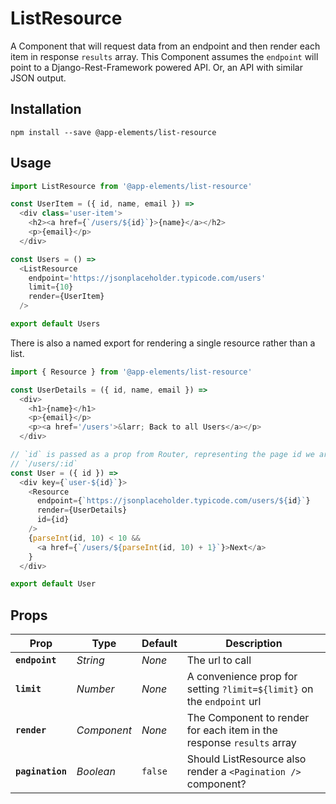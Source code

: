 # ListResource

A Component that will request data from an endpoint and then render each item in response `results` array. This Component assumes the `endpoint` will point to a Django-Rest-Framework powered API. Or, an API with similar JSON output.

## Installation

`npm install --save @app-elements/list-resource`

## Usage

```javascript
import ListResource from '@app-elements/list-resource'

const UserItem = ({ id, name, email }) =>
  <div class='user-item'>
    <h2><a href={`/users/${id}`}>{name}</a></h2>
    <p>{email}</p>
  </div>

const Users = () =>
  <ListResource
    endpoint='https://jsonplaceholder.typicode.com/users'
    limit={10}
    render={UserItem}
  />

export default Users
```

There is also a named export for rendering a single resource rather than a list.

```javascript
import { Resource } from '@app-elements/list-resource'

const UserDetails = ({ id, name, email }) =>
  <div>
    <h1>{name}</h1>
    <p>{email}</p>
    <p><a href='/users'>&larr; Back to all Users</a></p>
  </div>

// `id` is passed as a prop from Router, representing the page id we are on:
// `/users/:id`
const User = ({ id }) =>
  <div key={`user-${id}`}>
    <Resource
      endpoint={`https://jsonplaceholder.typicode.com/users/${id}`}
      render={UserDetails}
      id={id}
    />
    {parseInt(id, 10) < 10 &&
      <a href={`/users/${parseInt(id, 10) + 1}`}>Next</a>
    }
  </div>

export default User
```

## Props

| Prop             | Type        | Default       | Description         |
|----------------- |-------------|---------------|---------------------|
| **`endpoint`**   | _String_    | _None_        | The url to call
| **`limit`**      | _Number_    | _None_        | A convenience prop for setting `?limit=${limit}` on the `endpoint` url
| **`render`**     | _Component_ | _None_        | The Component to render for each item in the response `results` array
| **`pagination`** | _Boolean_   | `false`       | Should ListResource also render a `<Pagination />` component?
